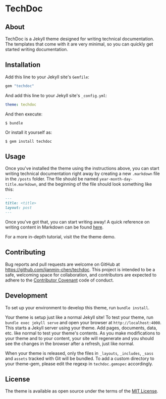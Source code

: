 # TechDoc

## About

TechDoc is a Jekyll theme designed for writing technical documentation. The templates that come with it are very minimal, so you can quickly get started writing documentation.

## Installation

Add this line to your Jekyll site's `Gemfile`:

```ruby
gem "techdoc"
```

And add this line to your Jekyll site's `_config.yml`:

```yaml
theme: techdoc
```

And then execute:

    $ bundle

Or install it yourself as:

    $ gem install techdoc

## Usage

Once you've installed the theme using the instructions above, you can start writing technical documentation right away by creating a new `.markdown` file in the `/posts` folder. The file should be named `year-month-day-title.markdown`, and the beginning of the file should look something like this:

```markdown
---
title: <title>
layout: post
---
```

Once you've got that, you can start writing away! A quick reference on writing content in Markdown can be found [here](https://kramdown.gettalong.org/quickref.html).

For a more in-depth tutorial, visit the the theme demo.

## Contributing

Bug reports and pull requests are welcome on GitHub at https://github.com/jianmin-chen/techdoc. This project is intended to be a safe, welcoming space for collaboration, and contributors are expected to adhere to the [Contributor Covenant](http://contributor-covenant.org) code of conduct.

## Development

To set up your environment to develop this theme, run `bundle install`.

Your theme is setup just like a normal Jekyll site! To test your theme, run `bundle exec jekyll serve` and open your browser at `http://localhost:4000`. This starts a Jekyll server using your theme. Add pages, documents, data, etc. like normal to test your theme's contents. As you make modifications to your theme and to your content, your site will regenerate and you should see the changes in the browser after a refresh, just like normal.

When your theme is released, only the files in `_layouts`, `_includes`, `_sass` and `assets` tracked with Git will be bundled.
To add a custom directory to your theme-gem, please edit the regexp in `techdoc.gemspec` accordingly.

## License

The theme is available as open source under the terms of the [MIT License](https://opensource.org/licenses/MIT).
